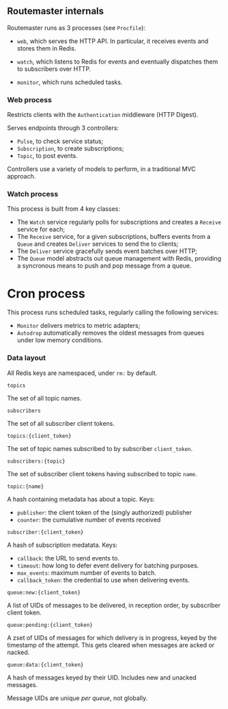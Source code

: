 ## Routemaster internals

Routemaster runs as 3 processes (see `Procfile`):

- `web`, which serves the HTTP API. In particular, it receives events and stores
  them in Redis.

- `watch`, which listens to Redis for events and eventually dispatches them
  to subscribers over HTTP.

- `monitor`, which runs scheduled tasks.

### Web process

Restricts clients with the `Authentication` middleware (HTTP Digest).

Serves endpoints through 3 controllers:

- `Pulse`, to check service status;
- `Subscription`, to create subscriptions;
- `Topic`, to post events.

Controllers use a variety of models to perform, in a traditional MVC approach.


### Watch process

This process is built from 4 key classes:

- The `Watch` service regularly polls for subscriptions and creates
  a `Receive` service for each;
- The `Receive` service, for a given subscriptions, buffers events from a `Queue` and creates
  `Deliver` services to send the to clients;
- The `Deliver` service gracefully sends event batches over HTTP;
- The `Queue` model abstracts out queue management with Redis, providing a
  syncronous means to push and pop message from a queue.

# Cron process

This process runs scheduled tasks, regularly calling the following services:

- `Monitor` delivers metrics to metric adapters;
- `Autodrop` automatically removes the oldest messages from queues under low
  memory conditions.



### Data layout

All Redis keys are namespaced, under `rm:` by default.

`topics`

  The set of all topic names.

`subscribers`

  The set of all subscriber client tokens.

`topics:{client_token}`

  The set of topic names subscribed to by subscriber `client_token`.

`subscribers:{topic}`

  The set of subscriber client tokens having subscribed to topic `name`.

`topic:{name}`

  A hash containing metadata has about a topic. Keys:
  - `publisher`: the client token of the (singly authorized) publisher
  - `counter`: the cumulative number of events received

`subscriber:{client_token}`

  A hash of subscription medatata. Keys:
  - `callback`: the URL to send events to.
  - `timeout`: how long to defer event delivery for batching purposes.
  - `max_events`: maximum number of events to batch.
  - `callback_token`: the credential to use when delivering events.

`queue:new:{client_token}`

  A list of UIDs of messages to be delivered, in reception order, by subscriber
  client token.

`queue:pending:{client_token}`

  A zset of UIDs of messages for which delivery is in progress, keyed by the
  timestamp of the attempt.
  This gets cleared when messages are acked or nacked.

`queue:data:{client_token}`

  A hash of messages keyed by their UID. Includes new and unacked messages.

Message UIDs are unique _per queue_, not globally.

